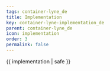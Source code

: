 ```yaml
---
tags: container-lyne_de
title: Implementation
key: container-lyne-implementation_de
parent: container-lyne_de
icon: implementation
order: 3
permalink: false  
---
```

 {{ implementation | safe }}


